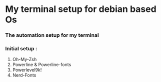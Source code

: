 # My terminal setup for debian based Os

### The automation setup for my terminal

### Initial setup :

1. Oh-My-Zsh
2. Powerline & Powerline-fonts
3. Powerlevel9k!
4. Nerd-Fonts
